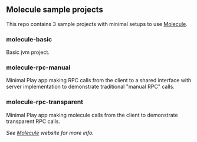 ## Molecule sample projects

This repo contains 3 sample projects with minimal setups to use [Molecule](http://scalamolecule.org).


### molecule-basic

Basic jvm project. 


### molecule-rpc-manual

Minimal Play app making RPC calls from the client to a shared interface with server implementation to demonstrate traditional "manual RPC" calls.


### molecule-rpc-transparent

Minimal Play app making molecule calls from the client to demonstrate transparent RPC calls.




_See [Molecule](http://scalamolecule.org) website for more info._
